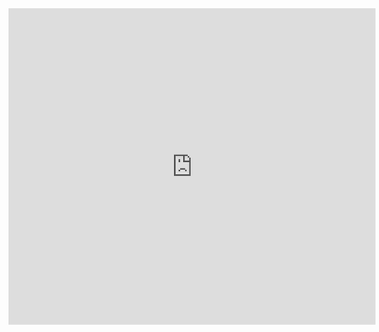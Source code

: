 <html>
<iframe src="https://docs.google.com/a/engineyard.com/spreadsheet/embeddedform?formkey=dDNickxDb3NOU3ZHQnA5MWpSdkRpY1E6MQ" width="725" height="625" frameborder="0" marginheight="0" marginwidth="0">Loading...</iframe>